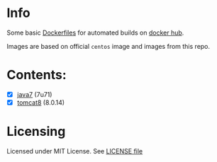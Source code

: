 # Info

Some basic [Dockerfiles][df] for automated builds on [docker hub][dhub].

Images are based on official `centos` image and images from this repo.

[df]: http://docs.docker.com/reference/builder/ "Dockerfile reference"
[dhub]: https://hub.docker.com/u/grossws/


# Contents:

- [x] [java7][im-java7] (7u71)
- [x] [tomcat8][im-tomcat8] (8.0.14)

[im-java7]: https://github.com/grossws/docker-comp-java7
[im-tomcat8]: https://github.com/grossws/docker-comp-tomcat8

# Licensing

Licensed under MIT License. See [LICENSE file](LICENSE)
